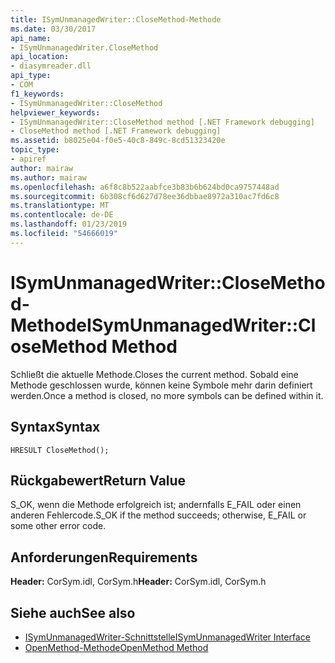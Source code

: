 ```yaml
---
title: ISymUnmanagedWriter::CloseMethod-Methode
ms.date: 03/30/2017
api_name:
- ISymUnmanagedWriter.CloseMethod
api_location:
- diasymreader.dll
api_type:
- COM
f1_keywords:
- ISymUnmanagedWriter::CloseMethod
helpviewer_keywords:
- ISymUnmanagedWriter::CloseMethod method [.NET Framework debugging]
- CloseMethod method [.NET Framework debugging]
ms.assetid: b8025e04-f0e5-40c8-849c-8cd51323420e
topic_type:
- apiref
author: mairaw
ms.author: mairaw
ms.openlocfilehash: a6f8c8b522aabfce3b83b6b624bd0ca9757448ad
ms.sourcegitcommit: 6b308cf6d627d78ee36dbbae8972a310ac7fd6c8
ms.translationtype: MT
ms.contentlocale: de-DE
ms.lasthandoff: 01/23/2019
ms.locfileid: "54666019"
---
```

# <a name="isymunmanagedwriterclosemethod-method"></a><span data-ttu-id="74365-102">ISymUnmanagedWriter::CloseMethod-Methode</span><span class="sxs-lookup"><span data-stu-id="74365-102">ISymUnmanagedWriter::CloseMethod Method</span></span>
<span data-ttu-id="74365-103">Schließt die aktuelle Methode.</span><span class="sxs-lookup"><span data-stu-id="74365-103">Closes the current method.</span></span> <span data-ttu-id="74365-104">Sobald eine Methode geschlossen wurde, können keine Symbole mehr darin definiert werden.</span><span class="sxs-lookup"><span data-stu-id="74365-104">Once a method is closed, no more symbols can be defined within it.</span></span>  
  
## <a name="syntax"></a><span data-ttu-id="74365-105">Syntax</span><span class="sxs-lookup"><span data-stu-id="74365-105">Syntax</span></span>  
  
```  
HRESULT CloseMethod();  
```  
  
## <a name="return-value"></a><span data-ttu-id="74365-106">Rückgabewert</span><span class="sxs-lookup"><span data-stu-id="74365-106">Return Value</span></span>  
 <span data-ttu-id="74365-107">S_OK, wenn die Methode erfolgreich ist; andernfalls E_FAIL oder einen anderen Fehlercode.</span><span class="sxs-lookup"><span data-stu-id="74365-107">S_OK if the method succeeds; otherwise, E_FAIL or some other error code.</span></span>  
  
## <a name="requirements"></a><span data-ttu-id="74365-108">Anforderungen</span><span class="sxs-lookup"><span data-stu-id="74365-108">Requirements</span></span>  
 <span data-ttu-id="74365-109">**Header:** CorSym.idl, CorSym.h</span><span class="sxs-lookup"><span data-stu-id="74365-109">**Header:** CorSym.idl, CorSym.h</span></span>  
  
## <a name="see-also"></a><span data-ttu-id="74365-110">Siehe auch</span><span class="sxs-lookup"><span data-stu-id="74365-110">See also</span></span>
- [<span data-ttu-id="74365-111">ISymUnmanagedWriter-Schnittstelle</span><span class="sxs-lookup"><span data-stu-id="74365-111">ISymUnmanagedWriter Interface</span></span>](../../../../docs/framework/unmanaged-api/diagnostics/isymunmanagedwriter-interface.md)
- [<span data-ttu-id="74365-112">OpenMethod-Methode</span><span class="sxs-lookup"><span data-stu-id="74365-112">OpenMethod Method</span></span>](../../../../docs/framework/unmanaged-api/diagnostics/isymunmanagedwriter-openmethod-method.md)
